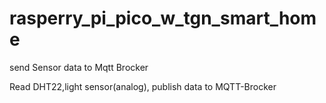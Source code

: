 # rasperry_pi_pico_w_tgn_smart_home
send Sensor data to Mqtt Brocker

Read DHT22,light sensor(analog), publish data to MQTT-Brocker
